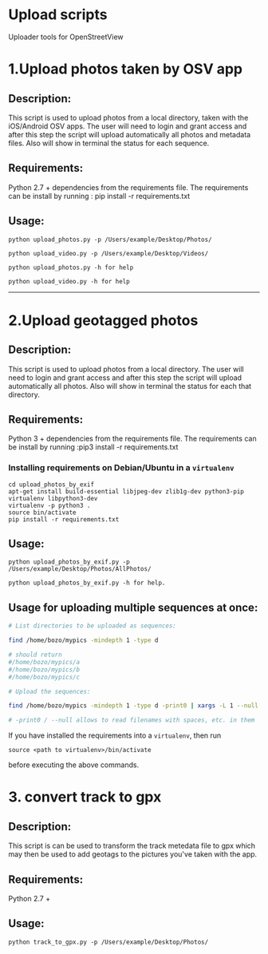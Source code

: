 # Upload scripts
Uploader tools for OpenStreetView

# 1.Upload photos taken by OSV app

## Description:
This script is used to upload photos from a local directory, taken with the iOS/Android OSV apps.
The user will need to login and grant access  and after this step the script will upload automatically all photos and metadata files.
Also will show in terminal the status for each sequence.

## Requirements:
Python 2.7 + dependencies from the requirements file.
The requirements can be install by running : pip install -r requirements.txt

## Usage:

```
python upload_photos.py -p /Users/example/Desktop/Photos/

python upload_video.py -p /Users/example/Desktop/Videos/

python upload_photos.py -h for help

python upload_video.py -h for help
```
---------
# 2.Upload geotagged photos

## Description:
This script is used to upload photos from a local directory.
The user will need to login and grant access  and after this step the script will upload automatically all photos.
Also will show in terminal the status for each that directory.

## Requirements:
Python 3 + dependencies from the requirements file.
The requirements can be install by running :pip3 install -r requirements.txt

### Installing requirements on Debian/Ubuntu in a `virtualenv`

```
cd upload_photos_by_exif
apt-get install build-essential libjpeg-dev zlib1g-dev python3-pip virtualenv libpython3-dev
virtualenv -p python3 .
source bin/activate
pip install -r requirements.txt
```

## Usage:
```
python upload_photos_by_exif.py -p /Users/example/Desktop/Photos/AllPhotos/

python upload_photos_by_exif.py -h for help.

```

## Usage for uploading multiple sequences at once:

```bash
# List directories to be uploaded as sequences:

find /home/bozo/mypics -mindepth 1 -type d

# should return
#/home/bozo/mypics/a
#/home/bozo/mypics/b
#/home/bozo/mypics/c

# Upload the sequences:

find /home/bozo/mypics -mindepth 1 -type d -print0 | xargs -L 1 --null ./upload_photos_by_exif.py -p

# -print0 / --null allows to read filenames with spaces, etc. in them
```

If you have installed the requirements into a `virtualenv`, then run
```
source <path to virtualenv>/bin/activate
```
before executing the above commands.


# 3. convert track to gpx

## Description:
This script is can be used to transform the track metedata file to gpx which may then be used to add geotags to the pictures you've taken with the app.

## Requirements:
Python 2.7 +

## Usage:

```
python track_to_gpx.py -p /Users/example/Desktop/Photos/
```
